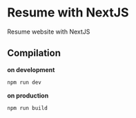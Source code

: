 # Resume with NextJS

Resume website with NextJS



## Compilation
**on development**
```bash
npm run dev
```
**on production**
```bash
npm run build
```



